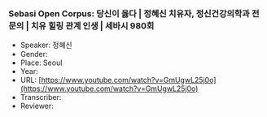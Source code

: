 ### Sebasi Open Corpus: 당신이 옳다 | 정혜신 치유자, 정신건강의학과 전문의 | 치유 힐링 관계 인생 | 세바시 980회

- Speaker: 정혜신
- Gender: 
- Place: Seoul
- Year: 
- URL: [https://www.youtube.com/watch?v=GmUgwL25j0o](https://www.youtube.com/watch?v=GmUgwL25j0o)
- Transcriber: 
- Reviewer: 


